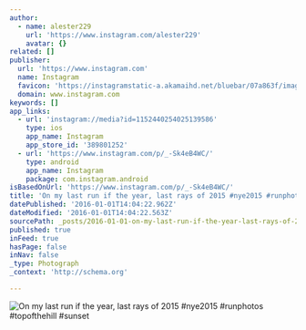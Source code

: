 ```yaml
---
author:
  - name: alester229
    url: 'https://www.instagram.com/alester229'
    avatar: {}
related: []
publisher:
  url: 'https://www.instagram.com'
  name: Instagram
  favicon: 'https://instagramstatic-a.akamaihd.net/bluebar/07a863f/images/ico/favicon.ico'
  domain: www.instagram.com
keywords: []
app_links:
  - url: 'instagram://media?id=1152440254025139586'
    type: ios
    app_name: Instagram
    app_store_id: '389801252'
  - url: 'https://www.instagram.com/p/_-Sk4eB4WC/'
    type: android
    app_name: Instagram
    package: com.instagram.android
isBasedOnUrl: 'https://www.instagram.com/p/_-Sk4eB4WC/'
title: 'On my last run if the year, last rays of 2015 #nye2015 #runphotos #topofthehill #sunset'
datePublished: '2016-01-01T14:04:22.962Z'
dateModified: '2016-01-01T14:04:22.563Z'
sourcePath: _posts/2016-01-01-on-my-last-run-if-the-year-last-rays-of-2015-nye2015-runp.md
published: true
inFeed: true
hasPage: false
inNav: false
_type: Photograph
_context: 'http://schema.org'

---
```

![On my last run if the year&comma; last rays of 2015 &num;nye2015 &num;runphotos &num;topofthehill &num;sunset](https://scontent.cdninstagram.com/hphotos-xpf1/t51.2885-15/s640x640/sh0.08/e35/10549915_185984085088948_565162046_n.jpg)